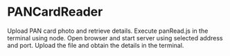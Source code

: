 # PANCardReader

Upload PAN card photo and retrieve details.
Execute panRead.js in the terminal using node.
Open browser and start server using selected address and port.
Upload the file and obtain the details in the terminal.
